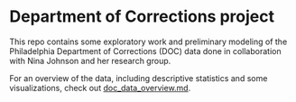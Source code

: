 # Department of Corrections project

This repo contains some exploratory work and preliminary modeling
of the Philadelphia Department of Corrections (DOC) data done in
collaboration with Nina Johnson and her research group. 

For an overview of the data, including descriptive statistics and 
some visualizations, check out [doc_data_overview.md](https://github.com/ericoh17/doc_project/blob/master/doc_data_overview.md).
